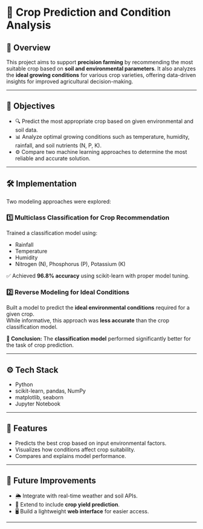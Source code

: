 # 🌿 Crop Prediction and Condition Analysis

## 📌 Overview  
This project aims to support **precision farming** by recommending the most suitable crop based on **soil and environmental parameters**. It also analyzes the **ideal growing conditions** for various crop varieties, offering data-driven insights for improved agricultural decision-making.

---

## 🎯 Objectives
- 🔍 Predict the most appropriate crop based on given environmental and soil data.
- 📊 Analyze optimal growing conditions such as temperature, humidity, rainfall, and soil nutrients (N, P, K).
- ⚙️ Compare two machine learning approaches to determine the most reliable and accurate solution.

---

## 🛠️ Implementation

Two modeling approaches were explored:

### 1️⃣ Multiclass Classification for Crop Recommendation  
Trained a classification model using:
- Rainfall  
- Temperature  
- Humidity  
- Nitrogen (N), Phosphorus (P), Potassium (K)

✅ Achieved **96.8% accuracy** using scikit-learn with proper model tuning.

### 2️⃣ Reverse Modeling for Ideal Conditions  
Built a model to predict the **ideal environmental conditions** required for a given crop.  
While informative, this approach was **less accurate** than the crop classification model.

**📌 Conclusion:** The **classification model** performed significantly better for the task of crop prediction.

---

## ⚙️ Tech Stack
-  Python  
-  scikit-learn, pandas, NumPy  
-  matplotlib, seaborn  
-  Jupyter Notebook

---

## 🌟 Features
- Predicts the best crop based on input environmental factors.
- Visualizes how conditions affect crop suitability.
- Compares and explains model performance.

---

## 🚀 Future Improvements
- 🌦️ Integrate with real-time weather and soil APIs.
- 📐 Extend to include **crop yield prediction**.
- 🖥️ Build a lightweight **web interface** for easier access.

---


